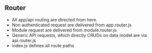 ## Router
* All app/api routing are directed from here.
* Non authenticated request are delivered from app.router.js
* Module request are delivered from module.router.js
* Generic API requests, which directly CRUDs on data model are via api.router.js
* index.js defines all route paths